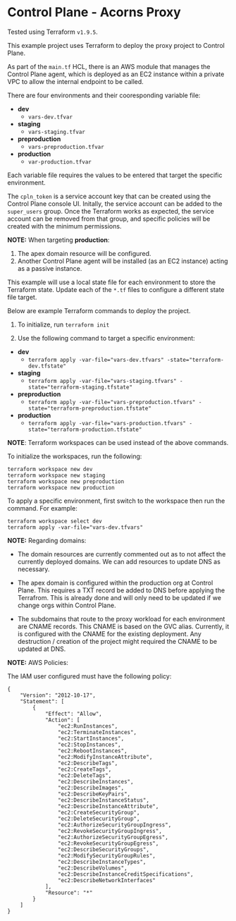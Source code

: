 # Control Plane - Acorns Proxy

Tested using Terraform `v1.9.5`.

This example project uses Terraform to deploy the proxy project to Control Plane.

As part of the `main.tf` HCL, there is an AWS module that manages the Control Plane agent, which is deployed as an EC2 instance within a private VPC to allow the internal endpoint to be called.

There are four environments and their cooresponding variable file:

- **dev**
  - `vars-dev.tfvar`
- **staging**
  - `vars-staging.tfvar`
- **preproduction**
  - `vars-preproduction.tfvar`
- **production**
  - `var-production.tfvar`

Each variable file requires the values to be entered that target the specific environment.

The `cpln_token` is a service account key that can be created using the Control Plane console UI. Initally, the service account can be added to the `super_users` group. Once the Terraform works as expected, the service account can be removed from that group, and
specific policies will be created with the minimum permissions.

**NOTE:** When targeting **production**:

1. The apex domain resource will be configured.
2. Another Control Plane agent will be installed (as an EC2 instance) acting as a
   passive instance.

This example will use a local state file for each environment
to store the Terraform state. Update each of the `*.tf` files to configure a different
state file target.

Below are example Terraform commands to deploy the project.

1. To initialize, run `terraform init`

2. Use the following command to target a specific environment:

- **dev**
  - `terraform apply -var-file="vars-dev.tfvars" -state="terraform-dev.tfstate"`
- **staging**
  - `terraform apply -var-file="vars-staging.tfvars" -state="terraform-staging.tfstate"`
- **preproduction**
  - `terraform apply -var-file="vars-preproduction.tfvars" -state="terraform-preproduction.tfstate"`
- **production**
  - `terraform apply -var-file="vars-production.tfvars" -state="terraform-production.tfstate"`

**NOTE**:
Terraform workspaces can be used instead of the above commands.

To initialize the workspaces, run the following:

```
terraform workspace new dev
terraform workspace new staging
terraform workspace new preproduction
terraform workspace new production
```

To apply a specific environment, first switch to the workspace then run the command.
For example:

```
terraform workspace select dev
terraform apply -var-file="vars-dev.tfvars"
```

**NOTE:** Regarding domains:

- The domain resources are currently commented out as to not affect the currently deployed domains. We can add resources to update DNS as necessary.

- The apex domain is configured within the production org at Control Plane. This requires
  a TXT record be added to DNS before applying the Terrafrom. This is already done and will only need to be updated if we change orgs within Control Plane.

- The subdomains that route to the proxy workload for each environment
  are CNAME records. This CNAME is based on the GVC alias. Currently, it is configured
  with the CNAME for the existing deployment. Any destruction / creation of the project
  might required the CNAME to be updated at DNS.

**NOTE:** AWS Policies:

The IAM user configured must have the following policy:

```
{
    "Version": "2012-10-17",
    "Statement": [
        {
            "Effect": "Allow",
            "Action": [
                "ec2:RunInstances",
                "ec2:TerminateInstances",
                "ec2:StartInstances",
                "ec2:StopInstances",
                "ec2:RebootInstances",
                "ec2:ModifyInstanceAttribute",
                "ec2:DescribeTags",
                "ec2:CreateTags",
                "ec2:DeleteTags",
                "ec2:DescribeInstances",
                "ec2:DescribeImages",
                "ec2:DescribeKeyPairs",
                "ec2:DescribeInstanceStatus",
                "ec2:DescribeInstanceAttribute",
                "ec2:CreateSecurityGroup",
                "ec2:DeleteSecurityGroup",
                "ec2:AuthorizeSecurityGroupIngress",
                "ec2:RevokeSecurityGroupIngress",
                "ec2:AuthorizeSecurityGroupEgress",
                "ec2:RevokeSecurityGroupEgress",
                "ec2:DescribeSecurityGroups",
                "ec2:ModifySecurityGroupRules",
                "ec2:DescribeInstanceTypes",
                "ec2:DescribeVolumes",
                "ec2:DescribeInstanceCreditSpecifications",
                "ec2:DescribeNetworkInterfaces"
            ],
            "Resource": "*"
        }
    ]
}

```
